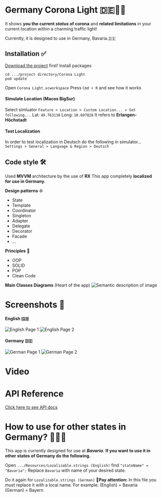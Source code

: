 # Germany Corona Light 🇩🇪🚦🦠

It shows **you the current *status* of corona** and **related limitations** in your current location within a charming traffic light!

Currently, it is designed to use in Germany, Bavaria.🇩🇪

## Installation ✅

[Download the project](https://github.com/mamadfrhi/Germany-Corona-Light) first!
 Install packages
```
cd .../project directory/Corona Light
pod update
```
Open ```Corona Light.xcworkspace```
Press ```Cmd + R``` and see how it works
#### Simulate Location (Macos BigSur)
Select simluator
```Feature > Location > Custom Location... > Set following...```
Lat: ```49.763138```
Long: ```10.697828```
It refers to **Erlangen-Höchstadt**

#### Test Localization
In order to test localization in Deutsch do the following in simulator...
```Settings > General > Language & Region > Deutsch```


## Code style 🛠
Used **MVVM** architecture by the use of **RX**
This app completely **localized for use in Germany.**

**Design patterns** ⚙️
- State
- Template
- Coordinator
- Singleton
- Adapter
- Delegate
- Decorator
- Facade
- ...

**Principles** 💎
- OOP
- SOLID
- POP
- Clean Code

**Main Classes Diagrams** (Heart of the app)
![Semantic description of image](https://s17.picofile.com/file/8417382568/Corona_Status.jpeg "Diagrams")

# Screenshots 📱
#### English 🇬🇧
![English Page 1](https://s16.picofile.com/file/8417389392/1.png)
![English Page 2](https://s17.picofile.com/file/8417389476/2.png)
#### Germany 🇩🇪
![German Page 1](https://s16.picofile.com/file/8417389768/1.png)
![German Page 2](https://s16.picofile.com/file/8417389934/2.png)

# Video

# API Reference
[Click here to see API docs](https://npgeo-corona-npgeo-de.hub.arcgis.com/datasets/917fc37a709542548cc3be077a786c17_0)

# How to use for other states in Germany? 🔁🇩🇪
This app is currently designed for use at ***Bavaria.***
**If you want to use it in other states of Germany do the following.**

Open ```.../Resources/Lozalizable.strings (English)```
find ```"stateName" = "Bavaria";```
Replace ```Bavaria``` with name of your desired state.

Do it again for ```Lozalizable.strings (German)```
🚧**Pay attention:** In this file you must replace it with a local name.
For example:
(English) = Bavaria
(German) = Bayern




